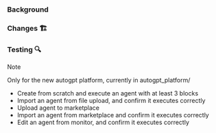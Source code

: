 ### Background

<!-- Clearly explain the need for these changes: -->

### Changes 🏗️

<!-- Concisely describe all of the changes made in this pull request: -->


### Testing 🔍
> [!NOTE] 
Only for the new autogpt platform, currently in autogpt_platform/

<!--
Please make sure your changes have been tested and are in good working condition. 
Here is a list of our critical paths, if you need some inspiration on what and how to test:
-->

- Create from scratch and execute an agent with at least 3 blocks
- Import an agent from file upload, and confirm it executes correctly
- Upload agent to marketplace
- Import an agent from marketplace and confirm it executes correctly
- Edit an agent from monitor, and confirm it executes correctly
